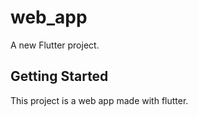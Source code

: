 # web_app

A new Flutter project.

## Getting Started

This project is a web app made with flutter.
